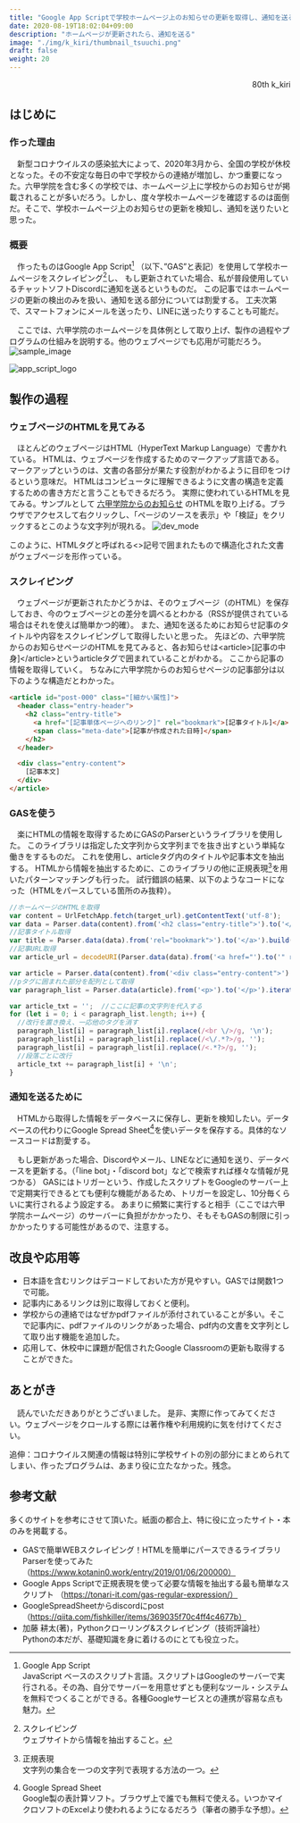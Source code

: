 ```yaml
---
title: "Google App Scriptで学校ホームページ上のお知らせの更新を取得し、通知を送る"
date: 2020-08-19T18:02:04+09:00
description: "ホームページが更新されたら、通知を送る"
image: "./img/k_kiri/thumbnail_tsuuchi.png"
draft: false
weight: 20
---
```


<div align="right">80th k_kiri</div>

## はじめに
### 作った理由
　新型コロナウイルスの感染拡大によって、2020年3月から、全国の学校が休校となった。その不安定な毎日の中で学校からの連絡が増加し、かつ重要になった。六甲学院を含む多くの学校では、ホームページ上に学校からのお知らせが掲載されることが多いだろう。しかし、度々学校ホームページを確認するのは面倒だ。そこで、学校ホームページ上のお知らせの更新を検知し、通知を送りたいと思った。

### 概要
　作ったものはGoogle App Script[^1] （以下、”GAS”と表記）を使用して学校ホームページをスクレイピング[^2]し、
もし更新されていた場合、私が普段使用しているチャットソフトDiscordに通知を送るというものだ。
この記事ではホームページの更新の検出のみを扱い、通知を送る部分については割愛する。
工夫次第で、スマートフォンにメールを送ったり、LINEに送ったりすることも可能だ。

　ここでは、六甲学院のホームページを具体例として取り上げ、製作の過程やプログラムの仕組みを説明する。他のウェブページでも応用が可能だろう。
![sample_image](../../img/k_kiri/sample.png)

![app_script_logo](../../img/k_kiri/app_script_logo.png)

## 製作の過程
### ウェブページのHTMLを見てみる
　ほとんどのウェブページはHTML（HyperText Markup Language）で書かれている。
HTMLは、ウェブページを作成するためのマークアップ言語である。
マークアップというのは、文書の各部分が果たす役割がわかるように目印をつけるという意味だ。
HTMLはコンピュータに理解できるように文書の構造を定義するための書き方だと言うこともできるだろう。
実際に使われているHTMLを見てみる。サンプルとして
[六甲学院からのお知らせ](http://rokkogakuin.ed.jp/rblog/news/)
のHTMLを取り上げる。ブラウザでアクセスして右クリックし、「ページのソースを表示」や「検証」をクリックするとこのような文字列が現れる。
![dev_mode](../../img/k_kiri/dev_mode.png) 

このように、HTMLタグと呼ばれる<>記号で囲まれたもので構造化された文書がウェブページを形作っている。

### スクレイピング
　ウェブページが更新されたかどうかは、そのウェブページ（のHTML）を保存しておき、今のウェブページとの差分を調べるとわかる（RSSが提供されている場合はそれを使えば簡単かつ的確）。
また、通知を送るためにお知らせ記事のタイトルや内容をスクレイピングして取得したいと思った。
先ほどの、六甲学院からのお知らせページのHTMLを見てみると、各お知らせは\<article\>\[記事の中身\]\</article\>というarticleタグで囲まれていることがわかる。
ここから記事の情報を取得していく。
ちなみに六甲学院からのお知らせページの記事部分は以下のような構造だとわかった。

```html
<article id="post-000" class="[細かい属性]">
  <header class="entry-header">
    <h2 class="entry-title">
      <a href="[記事単体ページへのリンク]" rel="bookmark">[記事タイトル]</a>
      <span class="meta-date">[記事が作成された日時]</span>
    </h2>
  </header>

  <div class="entry-content">
    [記事本文]
  </div>
</article>
```

### GASを使う
　楽にHTMLの情報を取得するためにGASのParserというライブラリを使用した。
このライブラリは指定した文字列から文字列までを抜き出すという単純な働きをするものだ。
これを使用し、articleタグ内のタイトルや記事本文を抽出する。
HTMLから情報を抽出するために、このライブラリの他に正規表現[^3]を用いたパターンマッチングも行った。
試行錯誤の結果、以下のようなコードになった（HTMLをパースしている箇所のみ抜粋）。

```javascript
//ホームページのHTMLを取得
var content = UrlFetchApp.fetch(target_url).getContentText('utf-8');
var data = Parser.data(content).from('<h2 class="entry-title">').to('</h2>').build();
//記事タイトル取得
var title = Parser.data(data).from('rel="bookmark">').to('</a>').build();
//記事URL取得
var article_url = decodeURI(Parser.data(data).from('<a href="').to('" rel="bookmark">').build());

var article = Parser.data(content).from('<div class="entry-content">').to('</div>').build();
//pタグに囲まれた部分を配列として取得
var paragraph_list = Parser.data(article).from('<p>').to('</p>').iterate();

var article_txt = '';  //ここに記事の文字列を代入する
for (let i = 0; i < paragraph_list.length; i++) {
  //改行を置き換え、一応他のタグを消す
  paragraph_list[i] = paragraph_list[i].replace(/<br \/>/g, '\n');
  paragraph_list[i] = paragraph_list[i].replace(/<\/.*?>/g, '');
  paragraph_list[i] = paragraph_list[i].replace(/<.*?>/g, '');
  //段落ごとに改行
  article_txt += paragraph_list[i] + '\n';
}
```

### 通知を送るために
　HTMLから取得した情報をデータベースに保存し、更新を検知したい。データベースの代わりにGoogle Spread Sheet[^4]を使いデータを保存する。具体的なソースコードは割愛する。

　もし更新があった場合、Discordやメール、LINEなどに通知を送り、データベースを更新する。（「line bot」・「discord bot」などで検索すれば様々な情報が見つかる）
GASにはトリガーという、作成したスクリプトをGoogleのサーバー上で定期実行できるとても便利な機能があるため、トリガーを設定し、10分毎くらいに実行されるよう設定する。
あまりに頻繁に実行すると相手（ここでは六甲学院ホームページ）のサーバーに負担がかかったり、そもそもGASの制限に引っかかったりする可能性があるので、注意する。

## 改良や応用等
* 日本語を含むリンクはデコードしておいた方が見やすい。GASでは関数1つで可能。
* 記事内にあるリンクは別に取得しておくと便利。
* 学校からの連絡ではなぜかpdfファイルが添付されていることが多い。そこで記事内に、pdfファイルのリンクがあった場合、pdf内の文書を文字列として取り出す機能を追加した。
* 応用して、休校中に課題が配信されたGoogle Classroomの更新も取得することができた。

## あとがき
　読んでいただきありがとうございました。
是非、実際に作ってみてください。ウェブページをクロールする際には著作権や利用規約に気を付けてください。

追伸：コロナウイルス関連の情報は特別に学校サイトの別の部分にまとめられてしまい、作ったプログラムは、あまり役に立たなかった。残念。

## 参考文献
多くのサイトを参考にさせて頂いた。紙面の都合上、特に役に立ったサイト・本のみを掲載する。

* GASで簡単WEBスクレイピング！HTMLを簡単にパースできるライブラリParserを使ってみた
（https://www.kotanin0.work/entry/2019/01/06/200000）
* Google Apps Scriptで正規表現を使って必要な情報を抽出する最も簡単なスクリプト
（https://tonari-it.com/gas-regular-expression/）	
* GoogleSpreadSheetからdiscordにpost
（https://qiita.com/fishkiller/items/369035f70c4ff4c4677b）
* 加藤 耕太(著)，Pythonクローリング&スクレイピング（技術評論社）
Pythonの本だが、基礎知識を身に着けるのにとても役立った。


[^1]:Google App Script </br> JavaScript ベースのスクリプト言語。スクリプトはGoogleのサーバーで実行される。その為、自分でサーバーを用意せずとも便利なツール・システムを無料でつくることができる。各種Googleサービスとの連携が容易な点も魅力。
[^2]:スクレイピング </br> ウェブサイトから情報を抽出すること。
[^3]:正規表現 </br> 文字列の集合を一つの文字列で表現する方法の一つ。
[^4]:Google Spread Sheet </br> Google製の表計算ソフト。ブラウザ上で誰でも無料で使える。いつかマイクロソフトのExcelより使われるようになるだろう（筆者の勝手な予想）。
